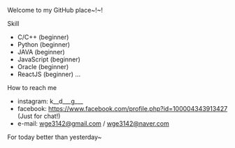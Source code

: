 Welcome to my GitHub place~!~!

Skill
- C/C++ (beginner)
- Python (beginner)
- JAVA (beginner)
- JavaScript (beginner)
- Oracle (beginner)
- ReactJS (beginner)
...

How to reach me
- instagram: k__d___g___
- facebook: https://www.facebook.com/profile.php?id=100004343913427 (Just for chat!)
- e-mail: wge3142@gmail.com / wge3142@naver.com

For today better than yesterday~
